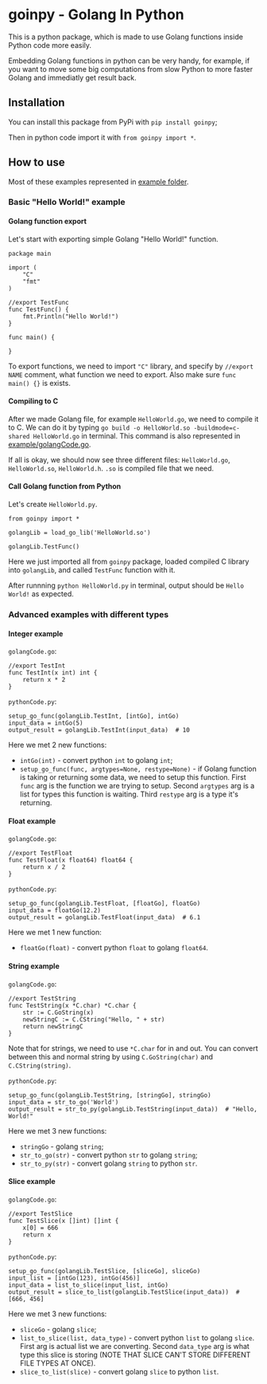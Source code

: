 # goinpy - Golang In Python

This is a python package, which is made to use Golang functions inside Python code more easily.

Embedding Golang functions in python can be very handy, for example, if you want to move some big computations from slow Python to more faster Golang and immediatly get result back.

## Installation

You can install this package from PyPi with ```pip install goinpy```;

Then in python code import it with ```from goinpy import *```.

## How to use

Most of these examples represented in [example folder](example/).

### Basic "Hello World!" example

#### Golang function export

Let's start with exporting simple Golang "Hello World!" function.

```
package main

import (
    "C"
    "fmt"
)

//export TestFunc
func TestFunc() {
    fmt.Println("Hello World!")
}

func main() {

}
```

To export functions, we need to import ```"C"``` library, and specify by ```//export NAME``` comment, what function we need to export.
Also make sure ```func main() {}``` is exists.

#### Compiling to C

After we made Golang file, for example ```HelloWorld.go```, we need to compile it to C.
We can do it by typing ```go build -o HelloWorld.so -buildmode=c-shared HelloWorld.go``` in terminal.
This command is also represented in [example/golangCode.go](example/golangCode.go).

If all is okay, we should now see three different files: ```HelloWorld.go```, ```HelloWorld.so```, ```HelloWorld.h```.
```.so``` is compiled file that we need.

#### Call Golang function from Python

Let's create ```HelloWorld.py```.

```
from goinpy import *

golangLib = load_go_lib('HelloWorld.so')

golangLib.TestFunc()
```

Here we just imported all from ```goinpy``` package, loaded compiled C library into ```golangLib```, and called ```TestFunc``` function with it.

After runnning ```python HelloWorld.py``` in terminal, output should be ```Hello World!``` as expected.

### Advanced examples with different types

#### Integer example

```golangCode.go```:

```
//export TestInt
func TestInt(x int) int {
    return x * 2
}
```

```pythonCode.py```:

```
setup_go_func(golangLib.TestInt, [intGo], intGo)
input_data = intGo(5)
output_result = golangLib.TestInt(input_data)  # 10
```

Here we met 2 new functions:
- ```intGo(int)``` - convert python ```int``` to golang ```int```;
- ```setup_go_func(func, argtypes=None, restype=None)``` - if Golang function is taking or returning some data, we need to setup this function.
First ```func``` arg is the function we are trying to setup.
Second ```argtypes``` arg is a list for types this function is waiting.
Third ```restype``` arg is a type it's returning.

#### Float example

```golangCode.go```:

```
//export TestFloat
func TestFloat(x float64) float64 {
    return x / 2
}
```

```pythonCode.py```:

```
setup_go_func(golangLib.TestFloat, [floatGo], floatGo)
input_data = floatGo(12.2)
output_result = golangLib.TestFloat(input_data)  # 6.1
```

Here we met 1 new function:
- ```floatGo(float)``` - convert python ```float``` to golang ```float64```.

#### String example

```golangCode.go```:

```
//export TestString
func TestString(x *C.char) *C.char {
    str := C.GoString(x)
    newStringC := C.CString("Hello, " + str)
    return newStringC
}
```

Note that for strings, we need to use ```*C.char``` for in and out.
You can convert between this and normal string by using ```C.GoString(char)``` and ```C.CString(string)```.

```pythonCode.py```:

```
setup_go_func(golangLib.TestString, [stringGo], stringGo)
input_data = str_to_go('World')
output_result = str_to_py(golangLib.TestString(input_data))  # "Hello, World!"
```

Here we met 3 new functions:
- ```stringGo``` - golang ```string```;
- ```str_to_go(str)``` - convert python ```str``` to golang ```string```;
- ```str_to_py(str)``` - convert golang ```string``` to python ```str```.

#### Slice example

```golangCode.go```:

```
//export TestSlice
func TestSlice(x []int) []int {
    x[0] = 666
    return x
}
```

```pythonCode.py```:

```
setup_go_func(golangLib.TestSlice, [sliceGo], sliceGo)
input_list = [intGo(123), intGo(456)]
input_data = list_to_slice(input_list, intGo)
output_result = slice_to_list(golangLib.TestSlice(input_data))  # [666, 456]
```

Here we met 3 new functions:
- ```sliceGo``` - golang ```slice```;
- ```list_to_slice(list, data_type)``` - convert python ```list``` to golang ```slice```.
First arg is actual list we are converting.
Second ```data_type``` arg is what type this slice is storing (NOTE THAT SLICE CAN'T STORE DIFFERENT FILE TYPES AT ONCE).
- ```slice_to_list(slice)``` - convert golang ```slice``` to python ```list```.
